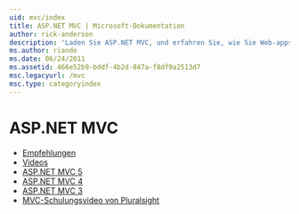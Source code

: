 ```yaml
---
uid: mvc/index
title: ASP.NET MVC | Microsoft-Dokumentation
author: rick-anderson
description: 'Laden Sie ASP.NET MVC, und erfahren Sie, wie Sie Web-apps mithilfe der Model-View-Controller-Muster zu erstellen.'
ms.author: riande
ms.date: 06/24/2011
ms.assetid: 466e52b9-bddf-4b2d-847a-f8df9a2513d7
msc.legacyurl: /mvc
msc.type: categoryindex
---
```

<a name="aspnet-mvc"></a>ASP.NET MVC
====================
- [Empfehlungen](overview/index.md)
- [Videos](videos/index.md)
- [ASP.NET MVC 5](mvc5.md)
- [ASP.NET MVC 4](mvc4.md)
- [ASP.NET MVC 3](mvc3.md)
- [MVC-Schulungsvideo von Pluralsight](pluralsight.md)
